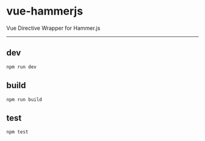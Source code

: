 # vue-hammerjs
Vue Directive Wrapper for Hammer.js

---

## dev

```shell
npm run dev
```

## build

```shell
npm run build
```

## test

```shell
npm test
```
